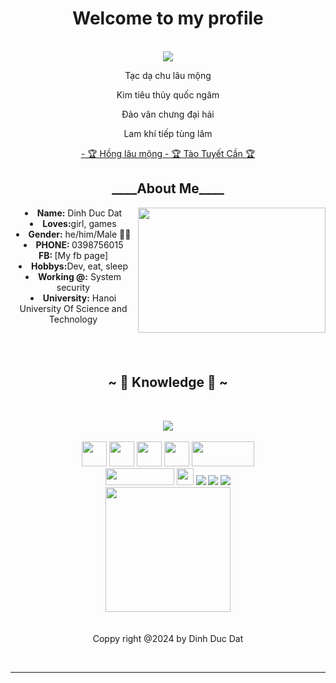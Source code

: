 <body>
  <center>
<h1 align="center"> Welcome to my profile </h1>
<br>
<div align="center">
  <a href="ttps://www.facebook.com/profile.php?id=100047739422168" >
   <img src="https://i.pinimg.com/originals/e8/d5/a3/e8d5a3b3a383211eb74d02a26115defa.gif"  />
  </a>
    <br>
  <p>Tạc dạ chu lâu mộng</p>
  <p>Kim tiêu thủy quốc ngâm</p>
  <p>Đảo vân chưng đại hải</p>
  <p>Lam khí tiếp tùng lâm</p>
<p><a href="https://www.youtube.com/watch?v=CFlhlZbeKgE">- 🏆 Hồng lâu mộng - 🏆 Tào Tuyết Cần 🏆</a><p>
  
</div>
    <div align="center">
     </div>
<div>
<h2 align="center"> ____About Me____ </h2>
  <div align="center">
<img src="https://64.media.tumblr.com/005801ec00f53ac968ddaf25827412ac/7a4780e5f414976f-5b/s500x750/393b2d8350728b0862e9da2754d96cbab828ce3a.gifv" align="right" width = "300" height = "200">
  </div>
<li>
 <b>Name:</b> Dinh Duc Dat</li>
</li>
<li>
<b>Loves:</b>girl, games
</li>
<li>
<b>Gender:</b> he/him/Male 🏳️‍⚧️
</li>
<li>
<b>PHONE: </b> 0398756015
</li>
<link>
<b>FB: </b> [My fb page]
</link href = "https://www.facebook.com/profile.php?id=100047739422168" >
<li>
<b>Hobbys:</b>Dev, eat, sleep
</li>
<li>
<b>Working @:</b> System security
</li>
<li>
<b>University:</b> Hanoi University Of Science and Technology
</li>
<br><br><br>
</div>
<div>
<h2 align="center">            ~ 📇 Knowledge 📇 ~</h2>
 <br>
<p>
  <div align="center">
<img src="https://usagif.com/wp-content/uploads/gif/outerspace-58.gif" align="center">
  </div>
</div>
<div>
  <br>
  <img src="https://d3sxshmncs10te.cloudfront.net/icon/free/svg/226082.svg?token=eyJhbGciOiJoczI1NiIsImtpZCI6ImRlZmF1bHQifQ__.eyJpc3MiOiJkM3N4c2htbmNzMTB0ZS5jbG91ZGZyb250Lm5ldCIsImV4cCI6MTcxMzA1MTY2NywicSI6bnVsbCwiaWF0IjoxNzEyNzkyNDY3fQ__.c0f1b64232b9b7cf0d9fee2c935466b6a4af5de2f85a1710bdd6e16fc8bba1a6" width = 40 height =40></img>
  <img src = "https://cdn.icon-icons.com/icons2/2415/PNG/512/c_original_logo_icon_146611.png" width = 40 height =40></img>
  <img src = "https://static-00.iconduck.com/assets.00/c-sharp-c-icon-1822x2048-wuf3ijab.png" width = 40 height =40></img>
  <img src = "https://d3sxshmncs10te.cloudfront.net/icon/free/svg/1174953.svg?token=eyJhbGciOiJoczI1NiIsImtpZCI6ImRlZmF1bHQifQ__.eyJpc3MiOiJkM3N4c2htbmNzMTB0ZS5jbG91ZGZyb250Lm5ldCIsImV4cCI6MTcxMzA1MjI2NiwicSI6bnVsbCwiaWF0IjoxNzEyNzkzMDY2fQ__.90a51e6d19db24271467f6c81286133f3f685bc9158986ca3f7bd7c347373e3c" width = 40 height =40></img>
  <img src = "https://d3sxshmncs10te.cloudfront.net/icon/free/svg/226045.svg?token=eyJhbGciOiJoczI1NiIsImtpZCI6ImRlZmF1bHQifQ__.eyJpc3MiOiJkM3N4c2htbmNzMTB0ZS5jbG91ZGZyb250Lm5ldCIsImV4cCI6MTcxMzA1MjM0NywicSI6bnVsbCwiaWF0IjoxNzEyNzkzMTQ3fQ__.e5d3a586c7dcc0988d7a143c9c7debe4b5a69032adcbbf911714aac3d65f6f42" width = 100 height =40></img>
  <br>
  <img src="https://encrypted-tbn0.gstatic.com/images?q=tbn:ANd9GcSNh9BcxR9b_e-_NfD2YBQkl8Q1VTfqy3kSIsT0Mno-&s" height = 27 width = 110></img>
  <img src = "https://d3sxshmncs10te.cloudfront.net/icon/free/svg/226033.svg?token=eyJhbGciOiJoczI1NiIsImtpZCI6ImRlZmF1bHQifQ__.eyJpc3MiOiJkM3N4c2htbmNzMTB0ZS5jbG91ZGZyb250Lm5ldCIsImV4cCI6MTcxMzA1MzgyNSwicSI6bnVsbCwiaWF0IjoxNzEyNzk0NjI1fQ__.6b705c82c20f0263c60b1876c107e8f93bb2476ccf16f623536d441ca6c4c961" width = 27 ></img>
 <img src="https://img.shields.io/badge/node.js%20-%2343853D.svg?&style=for-the-badge&logo=node.js&logoColor=white"/> <img src="https://img.shields.io/badge/javascript%20-%23323330.svg?&style=for-the-badge&logo=javascript&logoColor=%23F7DF1E"/> <img src="https://img.shields.io/badge/git%20-%23F05033.svg?&style=for-the-badge&logo=git&logoColor=white"/> 
 <br>
 <img src = "https://cdn1.iconfinder.com/data/icons/logos-brands-in-colors/272/Google_2015_logo-512.png" width = 200 ></img>
 <br><br>

 <br>
Coppy right @2024 by Dinh Duc Dat
</p>
<br>
<hr>
</div>
</div>
    </center>
</body>
